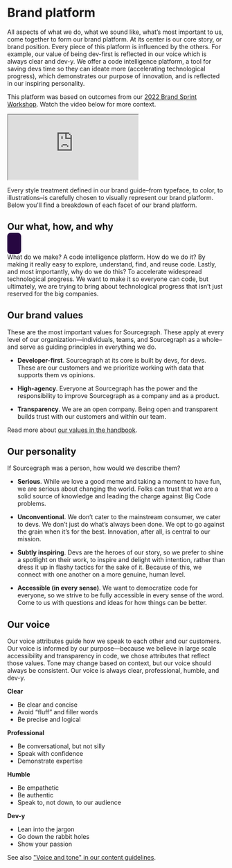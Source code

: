 # Brand platform

<object data="brand-platform-diagram.svg" style="max-height: 32rem; background: #270741; border-radius: 8px"></object>

All aspects of what we do, what we sound like, what’s most important to us, come together to form our brand platform. At its center is our core story, or brand position. Every piece of this platform is influenced by the others. For example, our value of being dev-first is reflected in our voice which is always clear and dev-y. We offer a code intelligence platform, a tool for saving devs time so they can ideate more (accelerating technological progress), which demonstrates our purpose of innovation, and is reflected in our inspiring personality.

This platform was based on outcomes from our [2022 Brand Sprint Workshop](https://docs.google.com/presentation/d/1QqlDvqOOLhdO4R104cVPDgP7Kv8waVSck6rvYdLvm_E/edit?usp=sharing). Watch the video below for more context.

<iframe src="https://www.loom.com/embed/c402715bb05c4d8d81ad03acf52398e6" allow="fullscreen"></iframe>

Every style treatment defined in our brand guide–from typeface, to color, to illustrations–is carefully chosen to visually represent our brand platform. Below you'll find a breakdown of each facet of our brand platform.

## Our what, how, and why

<object data="what-how-why-diagram.svg" style="max-height: 32rem; background: #270741; padding: 16px; border-radius: 8px"></object>

What do we make? A code intelligence platform. How do we do it? By making it really easy to explore, understand, find, and reuse code. Lastly, and most importantly, why do we do this? To accelerate widespread technological progress. We want to make it so everyone can code, but ultimately, we are trying to bring about technological progress that isn’t just reserved for the big companies.

## Our brand values

These are the most important values for Sourcegraph. These apply at every level of our organization—individuals, teams, and Sourcegraph as a whole–and serve as guiding principles in everything we do.

- **Developer-first**. Sourcegraph at its core is built by devs, for devs. These are our customers and we prioritize working with data that supports them vs opinions.

- **High-agency**. Everyone at Sourcegraph has the power and the responsibility to improve Sourcegraph as a company and as a product.

- **Transparency**. We are an open company. Being open and transparent builds trust with our customers and within our team.

Read more about [our values in the handbook](../../../../company-info-and-process/values/index.md).

## Our personality

If Sourcegraph was a person, how would we describe them?

- **Serious**. While we love a good meme and taking a moment to have fun, we are serious about changing the world. Folks can trust that we are a solid source of knowledge and leading the charge against Big Code problems.

- **Unconventional**. We don’t cater to the mainstream consumer, we cater to devs. We don’t just do what’s always been done. We opt to go against the grain when it’s for the best. Innovation, after all, is central to our mission.

- **Subtly inspiring**. Devs are the heroes of our story, so we prefer to shine a spotlight on their work, to inspire and delight with intention, rather than dress it up in flashy tactics for the sake of it. Because of this, we connect with one another on a more genuine, human level.

- **Accessible (in every sense)**. We want to democratize code for everyone, so we strive to be fully accessible in every sense of the word. Come to us with questions and ideas for how things can be better.

## Our voice

Our voice attributes guide how we speak to each other and our customers. Our voice is informed by our purpose—because we believe in large scale accessibility and transparency in code, we chose attributes that reflect those values. Tone may change based on context, but our voice should always be consistent. Our voice is always clear, professional, humble, and dev-y.

**Clear**

- Be clear and concise
- Avoid “fluff” and filler words
- Be precise and logical

**Professional**

- Be conversational, but not silly
- Speak with confidence
- Demonstrate expertise

**Humble**

- Be empathetic
- Be authentic
- Speak to, not down, to our audience

**Dev-y**

- Lean into the jargon
- Go down the rabbit holes
- Show your passion

See also ["Voice and tone" in our content guidelines](../../../../company-info-and-process/communication/content_guidelines/voice_and_tone.md).
